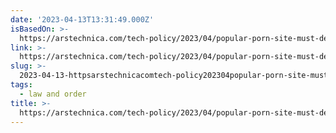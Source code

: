 ```yaml
---
date: '2023-04-13T13:31:49.000Z'
isBasedOn: >-
  https://arstechnica.com/tech-policy/2023/04/popular-porn-site-must-delete-all-amateur-videos-posted-without-consent/
link: >-
  https://arstechnica.com/tech-policy/2023/04/popular-porn-site-must-delete-all-amateur-videos-posted-without-consent/
slug: >-
  2023-04-13-httpsarstechnicacomtech-policy202304popular-porn-site-must-delete-all-amateur-videos-posted-without-consent
tags:
  - law and order
title: >-
  https://arstechnica.com/tech-policy/2023/04/popular-porn-site-must-delete-all-amateur-videos-posted-without-consent/
---
```


